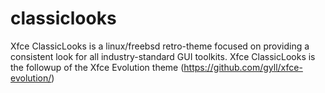 # classiclooks
Xfce ClassicLooks is a linux/freebsd retro-theme focused on providing a consistent look for all industry-standard GUI toolkits.
Xfce ClassicLooks is the followup of the Xfce Evolution theme (https://github.com/gyll/xfce-evolution/)
